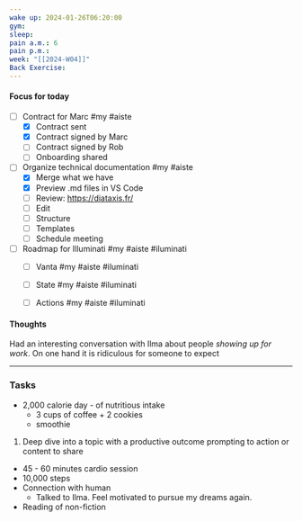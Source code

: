 ```yaml
---
wake up: 2024-01-26T06:20:00
gym: 
sleep: 
pain a.m.: 6
pain p.m.: 
week: "[[2024-W04]]"
Back Exercise:
---
```

#### Focus for today

- [ ] Contract for Marc #my #aiste 
	- [x] Contract sent
	- [x] Contract signed by Marc
	- [ ] Contract signed by Rob
	- [ ] Onboarding shared
- [ ] Organize technical documentation #my #aiste 
	- [x] Merge what we have
	- [x] Preview .md files in VS Code
	- [ ] Review: https://diataxis.fr/
	- [ ] Edit
	- [ ] Structure
	- [ ] Templates
	- [ ] Schedule meeting
- [ ] Roadmap for Illuminati #my #aiste #iluminati 
	- [ ] Vanta  #my #aiste #iluminati 
	- [ ] State  #my #aiste #iluminati 
	- [ ] Actions  #my #aiste #iluminati 


#### Thoughts

Had an interesting conversation with Ilma about people *showing up for work*. On one hand it is ridiculous for someone to expect 

-----
### Tasks 


- 2,000 calorie day - of nutritious intake
	- 3 cups of coffee + 2 cookies
	- smoothie
1) Deep dive into a topic with a productive outcome prompting to action or content to share
- 45 - 60 minutes cardio session
- 10,000 steps 
- Connection with human
	- Talked to Ilma. Feel motivated to pursue my dreams again. 
- Reading of non-fiction